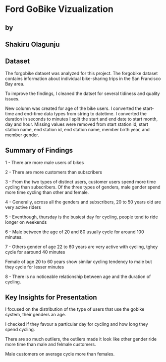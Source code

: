 # Ford GoBike Vizualization
## by 
## Shakiru Olagunju


## Dataset
The forgobike dataset was analyzed for this project. The forgobike dataset contains information about individual bike-sharing trips in the San Francisco Bay area.

To improve the findings, I cleaned the datset for several tidiness and quality issues.

New column was created for age of the bike users.
I converted the start-time and end-time data types from string to datetime.
I converted the duration in seconds to minutes
I split the start and end date to start month, day and hour.
Missing values were removed from start station id, start station name, end station id, end station name, member birth year, and member gender.


## Summary of Findings

1 - There are more male users of bikes

2 - There are more customers than subscribers

3 - From the two types of distinct users, customer users spend more time cycling than subscribers. Of the three types of genders, male gender spend more time cycling than other and female.

4 - Generally, across all the genders and subscribers, 20 to 50 years old are very active riders <br>

5 - Eventhough, thursday is the busiest day for cycling, people tend to ride longer on weekends <br>

6 - Male between the age of 20 and 80 usually cycle for around 100 minutes. <br>

7 - Others gender of age 22 to 60 years are very active with cycling, tghey cycle for aaround 40 minutes <br>

Female of age 20 to 60 years show similar cycling tendency to male but they cycle for lesser minutes <br>

8 - There is no noticeable relationship between age and the duration of cycling.

## Key Insights for Presentation

I focused on the distribution of the type of users that use the gobike system, their genders an age. 

I checked if they favour a particular day for cycling and how long they spend cycling.

There are so much outliers, the outliers made it look like other gender ride more time than male and felmale customers.

Male customers on average cycle more than females.
